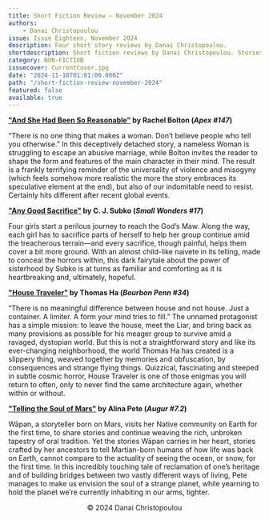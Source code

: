 ```yaml
---
title: Short Fiction Review — November 2024
authors:
    - Danai Christopoulou
issue: Issue Eighteen, November 2024
description: Four short story reviews by Danai Christopoulou.
shortdescription: Short fiction reviews by Danai Christopoulou. Stories reviewed include "And She Had Been So Reasonable" by Rachel Bolton (published in <em>Apex &#35;117</em>), "Any Good Sacrifice" by C. J. Subko (published in <em>Small Wonders &#35;17</em>), "House Traveler" by Thomas Ha (published in <em>Bourbon Penn &#35;34</em>), and "Telling the Soul of Mars" by Alina Pete (published in <em>Augur &#35;7.2 </em>).
category: NON-FICTION
issuecover: CurrentCover.jpg
date: "2024-11-18T01:01:00.000Z"
path: "/short-fiction-review-november-2024"
featured: false
available: true
---
```


**["And She Had Been So Reasonable"]( https://apex-magazine.com/short-fiction/and-she-had-been-so-reasonable/) by Rachel Bolton (*Apex #147*)**

“There is no one thing that makes a woman. Don’t believe people who tell you otherwise.” In this deceptively detached story, a nameless Woman is struggling to escape an abusive marriage, while Bolton invites the reader to shape the form and features of the main character in their mind. The result is a frankly terrifying reminder of the universality of violence and misogyny (which feels somehow more realistic the more the story embraces its speculative element at the end), but also of our indomitable need to resist. Certainly hits different after recent global events.



**["Any Good Sacrifice"](https://smallwondersmag.com/piece/any-good-sacrifice/) by C. J. Subko (*Small Wonders #17*)** <br />

Four girls start a perilous journey to reach the God’s Maw. Along the way, each girl has to sacrifice parts of herself to help her group continue amid the treacherous terrain—and every sacrifice, though painful, helps them cover a bit more ground. With an almost child-like naivete in its telling, made to conceal the horrors within, this dark fairytale about the power of sisterhood by Subko is at turns as familiar and comforting as it is heartbreaking and, ultimately, hopeful.


**["House Traveler"](https://www.bourbonpenn.com/issue/) by Thomas Ha (*Bourbon Penn #34*)** <br />

“There is no meaningful difference between house and not house. Just a container. A limiter. A form your mind tries to fill.” The unnamed protagonist has a simple mission: to leave the house, meet the Liar, and bring back as many provisions as possible for his meager group to survive amid a ravaged, dystopian world. But this is not a straightforward story and like its ever-changing neighborhood, the world Thomas Ha has created is a slippery thing, weaved together by memories and obfuscation, by consequences and strange flying things. Quizzical, fascinating and steeped in subtle cosmic horror, House Traveler is one of those enigmas you will return to often, only to never find the same architecture again, whether within or without.


**["Telling the Soul of Mars"](https://augursociety.org/telling-the-soul-of-mars/) by Alina Pete (*Augur #7.2*)**

Wāpan, a storyteller born on Mars, visits her Native community on Earth for the first time, to share stories and continue weaving the rich, unbroken tapestry of oral tradition. Yet the stories Wāpan carries in her heart, stories crafted by her ancestors to tell Martian-born humans of how life was back on Earth, cannot compare to the actuality of seeing the ocean, or snow, for the first time. In this incredibly touching tale of reclamation of one’s heritage and of building bridges between two vastly different ways of living, Pete manages to make us envision the soul of a strange planet, while yearning to hold the planet we’re currently inhabiting in our arms, tighter.


<p style="text-align: center;">© 2024 Danai Christopoulou</p>